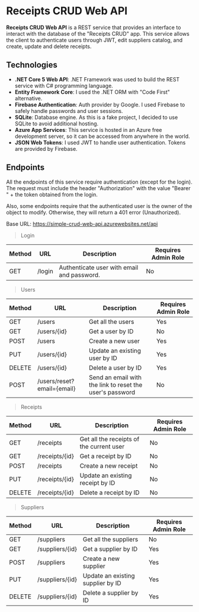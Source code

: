 # Receipts CRUD Web API

**Receipts CRUD Web API** is a REST service that provides an interface to interact with the database of the "Receipts CRUD" app. This service allows the client to authenticate users through JWT, edit suppliers catalog, and create, update and delete receipts.

## Technologies

 - **.NET Core 5 Web API**: .NET Framework was used to build the REST service with C# programming language.
 - **Entity Framework Core**: I used the .NET ORM with "Code First" alternative.
 - **Firebase Authentication**: Auth provider by Google. I used Firebase to safely handle passwords and user sessions.
 - **SQLite**: Database engine. As this is a fake project, I decided to use SQLite to avoid additional hosting.
 - **Azure App Services**: This service is hosted in an Azure free development server, so it can be accessed from anywhere in the world.
 - **JSON Web Tokens**: I used JWT to handle user authentication. Tokens are provided by Firebase.

## Endpoints

All the endpoints of this service require authentication (except for the login). The request must include the header "Authorization" with the value "Bearer " + the token obtained from the login.

Also, some endpoints require that the authenticated user is the owner of the object to modify. Otherwise, they will return a 401 error (Unauthorized).

Base URL: https://simple-crud-web-api.azurewebsites.net/api

> Login

|Method|URL|Description|Requires Admin Role|
|--|--|--|--|
|GET|/login|Authenticate user with email and password.|No|

> Users

|Method|URL|Description|Requires Admin Role|
|--|--|--|--|
|GET|/users|Get all the users|Yes
|GET|/users/{id}|Get a user by ID|No
|POST|/users|Create a new user|Yes
|PUT|/users/{id}|Update an existing user by ID|Yes
|DELETE|/users/{id}|Delete a user by ID|Yes
|POST|/users/reset?email={email}|Send an email with the link to reset the user's password|No

> Receipts

|Method|URL|Description|Requires Admin Role|
|--|--|--|--|
|GET|/receipts|Get all the receipts of the current user|No
|GET|/receipts/{id}|Get a receipt by ID|No
|POST|/receipts|Create a new receipt|No
|PUT|/receipts/{id}|Update an existing receipt by ID|No  
|DELETE|/receipts/{id}|Delete a receipt by ID|No

> Suppliers

|Method|URL|Description|Requires Admin Role|
|--|--|--|--|
|GET|/suppliers|Get all the suppliers|No
|GET|/suppliers/{id}|Get a supplier by ID|Yes
|POST|/suppliers|Create a new supplier|Yes
|PUT|/suppliers/{id}|Update an existing supplier by ID|Yes
|DELETE|/suppliers/{id}|Delete a supplier by ID|Yes
